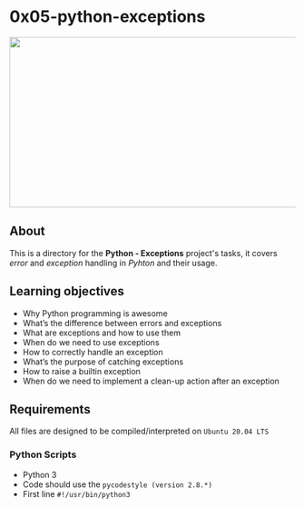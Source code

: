 # 0x05-python-exceptions

<img src="https://www.freecodecamp.org/news/content/images/size/w2000/2019/12/Exception-Handling-in-Python.png" width=600 height=300>

## About
This is a directory for the **Python - Exceptions** project's tasks, it covers *error* and *exception* handling in *Pyhton* and their usage.

## Learning objectives
- Why Python programming is awesome
- What’s the difference between errors and exceptions
- What are exceptions and how to use them
- When do we need to use exceptions
- How to correctly handle an exception
- What’s the purpose of catching exceptions
- How to raise a builtin exception
- When do we need to implement a clean-up action after an exception

## Requirements
All files are designed to be compiled/interpreted on `Ubuntu 20.04 LTS`
### Python Scripts
- Python 3
- Code should use the `pycodestyle (version 2.8.*)`
- First line `#!/usr/bin/python3`
